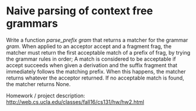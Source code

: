 # Naive parsing of context free grammars

Write a function *parse_prefix gram* that returns a matcher for the grammar *gram*. When applied to an acceptor accept and a fragment frag, the matcher must return the first acceptable match of a prefix of frag, by trying the grammar rules in order; A match is considered to be acceptable if accept succeeds when given a derivation and the suffix fragment that immediately follows the matching prefix. When this happens, the matcher returns whatever the acceptor returned. If no acceptable match is found, the matcher returns None.

Homework / project description: http://web.cs.ucla.edu/classes/fall16/cs131/hw/hw2.html
